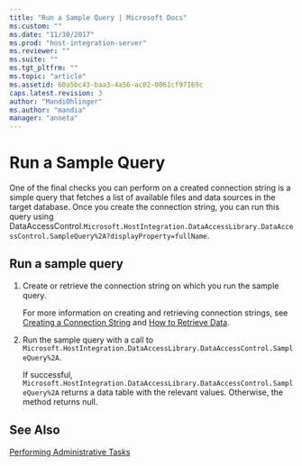 ```yaml
---
title: "Run a Sample Query | Microsoft Docs"
ms.custom: ""
ms.date: "11/30/2017"
ms.prod: "host-integration-server"
ms.reviewer: ""
ms.suite: ""
ms.tgt_pltfrm: ""
ms.topic: "article"
ms.assetid: 60a5bc43-baa3-4a56-ac02-0061cf97169c
caps.latest.revision: 3
author: "MandiOhlinger"
ms.author: "mandia"
manager: "anneta"
---
```

# Run a Sample Query
One of the final checks you can perform on a created connection string is a simple query that fetches a list of available files and data sources in the target database. Once you create the connection string, you can run this query using DataAccessControl.`Microsoft.HostIntegration.DataAccessLibrary.DataAccessControl.SampleQuery%2A?displayProperty=fullName`.  
  
## Run a sample query  
  
1.  Create or retrieve the connection string on which you run the sample query.  
  
     For more information on creating and retrieving connection strings, see [Creating a Connection String](../core/creating-a-connection-string1.md) and [How to Retrieve Data](../core/how-to-retrieve-data2.md).  
  
2.  Run the sample query with a call to `Microsoft.HostIntegration.DataAccessLibrary.DataAccessControl.SampleQuery%2A`.  
  
     If successful, `Microsoft.HostIntegration.DataAccessLibrary.DataAccessControl.SampleQuery%2A` returns a data table with the relevant values. Otherwise, the method returns null.  
  
## See Also  
 [Performing Administrative Tasks](../core/performing-administrative-tasks1.md)